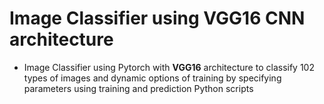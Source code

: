 # Image Classifier using VGG16 CNN architecture 

- Image Classifier using Pytorch with **VGG16** architecture to classify 102 types of images and dynamic options of training by specifying parameters using training and prediction Python scripts



